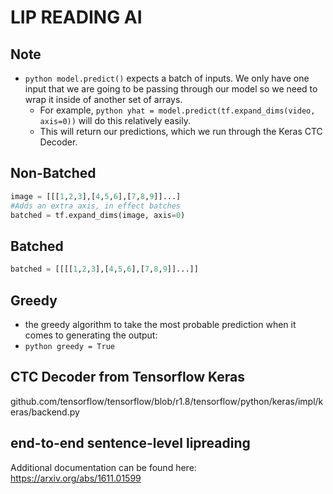 # LIP READING AI

## Note
* ```python model.predict()``` expects a batch of inputs. We only have one input that we are going to be passing through our model so we need to wrap it inside of another set of arrays.
  * For example, ```python yhat = model.predict(tf.expand_dims(video, axis=0))``` will do this relatively easily. 
  * This will return our predictions, which we run through the Keras CTC Decoder.

## Non-Batched 
```python
image = [[[1,2,3],[4,5,6],[7,8,9]]...]
#Adds an extra axis, in effect batches 
batched = tf.expand_dims(image, axis=0)
```

## Batched
```python 
batched = [[[[1,2,3],[4,5,6],[7,8,9]]...]]
```

## Greedy 
* the greedy algorithm to take the most probable prediction when it comes to generating the output:
*  ```python greedy = True ```

## CTC Decoder from Tensorflow Keras
github.com/tensorflow/tensorflow/blob/r1.8/tensorflow/python/keras/impl/keras/backend.py

## end-to-end sentence-level lipreading 
Additional documentation can be found here: https://arxiv.org/abs/1611.01599
